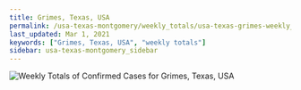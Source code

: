 ```yaml
---
title: Grimes, Texas, USA
permalink: /usa-texas-montgomery/weekly_totals/usa-texas-grimes-weekly_totals.html
last_updated: Mar 1, 2021
keywords: ["Grimes, Texas, USA", "weekly totals"]
sidebar: usa-texas-montgomery_sidebar
---
```


![Weekly Totals of Confirmed Cases for Grimes, Texas, USA](/covid_tracker/images/graphs/usa-texas-grimes-weekly_totals_graph.png)
